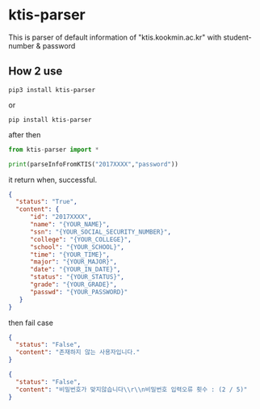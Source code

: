 # ktis-parser

This is parser of default information of "ktis.kookmin.ac.kr" with student-number & password

## How 2 use

```
pip3 install ktis-parser
```

or

```
pip install ktis-parser
```

after then

```python
from ktis-parser import *

print(parseInfoFromKTIS("2017XXXX","password"))

```

it return when, successful.
```json
{
  "status": "True",
  "content": {
      "id": "2017XXXX",
      "name": "{YOUR_NAME}",
      "ssn": "{YOUR_SOCIAL_SECURITY_NUMBER}",
      "college": "{YOUR_COLLEGE}",
      "school": "{YOUR_SCHOOL}",
      "time": "{YOUR_TIME}",
      "major": "{YOUR_MAJOR}",
      "date": "{YOUR_IN_DATE}",
      "status": "{YOUR_STATUS}",
      "grade": "{YOUR_GRADE}",
      "passwd": "{YOUR_PASSWORD}"
   }
}
```
then fail case
```json
{
  "status": "False",
  "content": "존재하지 않는 사용자입니다."
}
```

```json
{
  "status": "False",
  "content": "비밀번호가 맞지않습니다\\r\\n비밀번호 입력오류 횟수 : (2 / 5)"
}
```